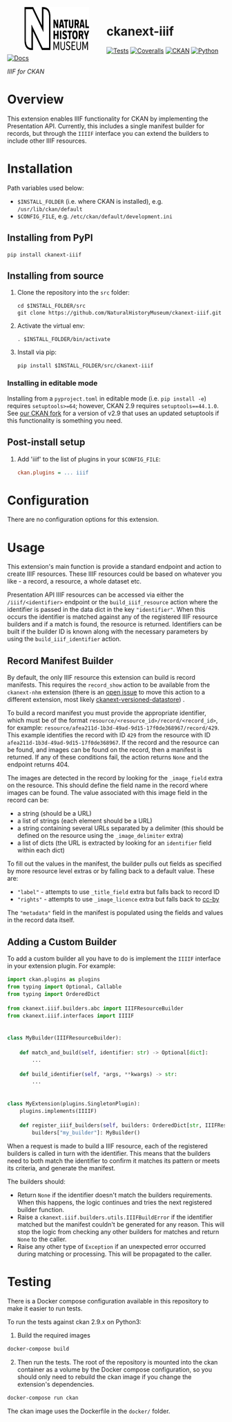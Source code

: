 <!--header-start-->
<img src=".github/nhm-logo.svg" align="left" width="150px" height="100px" hspace="40"/>

# ckanext-iiif

[![Tests](https://img.shields.io/github/workflow/status/NaturalHistoryMuseum/ckanext-iiif/Tests?style=flat-square)](https://github.com/NaturalHistoryMuseum/ckanext-iiif/actions/workflows/main.yml)
[![Coveralls](https://img.shields.io/coveralls/github/NaturalHistoryMuseum/ckanext-iiif/main?style=flat-square)](https://coveralls.io/github/NaturalHistoryMuseum/ckanext-iiif)
[![CKAN](https://img.shields.io/badge/ckan-2.9.7-orange.svg?style=flat-square)](https://github.com/ckan/ckan)
[![Python](https://img.shields.io/badge/python-3.6%20%7C%203.7%20%7C%203.8-blue.svg?style=flat-square)](https://www.python.org/)
[![Docs](https://img.shields.io/readthedocs/ckanext-iiif?style=flat-square)](https://ckanext-iiif.readthedocs.io)

_IIIF for CKAN_

<!--header-end-->

# Overview

<!--overview-start-->
This extension enables IIIF functionality for CKAN by implementing the Presentation API.
Currently, this includes a single manifest builder for records, but through the `IIIIF`
interface you can extend the builders to include other IIIF resources.

<!--overview-end-->

# Installation

<!--installation-start-->
Path variables used below:
- `$INSTALL_FOLDER` (i.e. where CKAN is installed), e.g. `/usr/lib/ckan/default`
- `$CONFIG_FILE`, e.g. `/etc/ckan/default/development.ini`

## Installing from PyPI

```shell
pip install ckanext-iiif
```

## Installing from source

1. Clone the repository into the `src` folder:
   ```shell
   cd $INSTALL_FOLDER/src
   git clone https://github.com/NaturalHistoryMuseum/ckanext-iiif.git
   ```

2. Activate the virtual env:
   ```shell
   . $INSTALL_FOLDER/bin/activate
   ```

3. Install via pip:
   ```shell
   pip install $INSTALL_FOLDER/src/ckanext-iiif
   ```

### Installing in editable mode

Installing from a `pyproject.toml` in editable mode (i.e. `pip install -e`) requires `setuptools>=64`; however, CKAN 2.9 requires `setuptools==44.1.0`. See [our CKAN fork](https://github.com/NaturalHistoryMuseum/ckan) for a version of v2.9 that uses an updated setuptools if this functionality is something you need.

## Post-install setup

1. Add 'iiif' to the list of plugins in your `$CONFIG_FILE`:
   ```ini
   ckan.plugins = ... iiif
   ```

<!--installation-end-->

# Configuration

<!--configuration-start-->
There are no configuration options for this extension.

<!--configuration-end-->

# Usage

<!--usage-start-->
This extension's main function is provide a standard endpoint and action to create IIIF
resources.
These IIIF resources could be based on whatever you like - a record, a resource, a whole
dataset etc.

Presentation API IIIF resources can be accessed via either the `/iiif/<identifier>`
endpoint or the `build_iiif_resource` action where the identifier is passed in the data
dict in the key `"identifier"`.
When this occurs the identifier is matched against any of the registered IIIF resource
builders and if a match is found, the resource is returned.
Identifiers can be built if the builder ID is known along with the necessary parameters
by using the `build_iiif_identifier` action.

## Record Manifest Builder

By default, the only IIIF resource this extension can build is record manifests.
This requires the `record_show` action to be available from the `ckanext-nhm` extension
(there is
an [open issue](https://github.com/NaturalHistoryMuseum/ckanext-nhm/issues/602) to move
this action to a different extension, most likely
[ckanext-versioned-datastore](https://github.com/NaturalHistoryMuseum/ckanext-versioned-datastore))
.

To build a record manifest you must provide the appropriate identifier, which must be of
the format `resource/<resource_id>/record/<record_id>`, for example:
`resource/afea211d-1b3d-49ad-9d15-17f0de368967/record/429`.
This example identifies the record with ID `429` from the resource with ID
`afea211d-1b3d-49ad-9d15-17f0de368967`.
If the record and the resource can be found, and images can be found on the record, then
a manifest is returned.
If any of these conditions fail, the action returns `None` and the endpoint returns 404.

The images are detected in the record by looking for the `_image_field` extra on the
resource.
This should define the field name in the record where images can be found.
The value associated with this image field in the record can be:

- a string (should be a URL)
- a list of strings (each element should be a URL)
- a string containing several URLs separated by a delimiter (this should be defined on
  the resource using the `_image_delimiter` extra)
- a list of dicts (the URL is extracted by looking for an `identifier` field within
  each dict)

To fill out the values in the manifest, the builder pulls out fields as specified by
more resource level extras or by falling back to a default value.
These are:

- `"label"` - attempts to use `_title_field` extra but falls back to record ID
- `"rights"` - attempts to use `_image_licence` extra but falls back
  to [cc-by](https://creativecommons.org/licenses/by/4.0/)

The `"metadata"` field in the manifest is populated using the fields and values in the
record data itself.

## Adding a Custom Builder

To add a custom builder all you have to do is implement the `IIIIF` interface in your
extension plugin.
For example:

```python
import ckan.plugins as plugins
from typing import Optional, Callable
from typing import OrderedDict

from ckanext.iiif.builders.abc import IIIFResourceBuilder
from ckanext.iiif.interfaces import IIIIF


class MyBuilder(IIIFResourceBuilder):

    def match_and_build(self, identifier: str) -> Optional[dict]:
        ...

    def build_identifier(self, *args, **kwargs) -> str:
        ...


class MyExtension(plugins.SingletonPlugin):
    plugins.implements(IIIIF)

    def register_iiif_builders(self, builders: OrderedDict[str, IIIFResourceBuilder]):
        builders["my_builder"]: MyBuilder()
```

When a request is made to build a IIIF resource, each of the registered builders is
called in turn with the identifier.
This means that the builders need to both match the identifier to confirm it matches its
pattern or meets its criteria, and generate the manifest.

The builders should:

- Return `None` if the identifier doesn't match the builders requirements. When this
  happens, the logic continues and tries the next registered builder function.
- Raise a `ckanext.iiif.builders.utils.IIIFBuildError` if the identifier matched but the
  manifest couldn't be generated for any reason. This will stop the logic from checking
  any other builders for matches and return `None` to the caller.
- Raise any other type of `Exception` if an unexpected error occurred during matching or
  processing. This will be propagated to the caller.

<!--usage-end-->

# Testing

<!--testing-start-->
There is a Docker compose configuration available in this repository to make it easier
to run tests.

To run the tests against ckan 2.9.x on Python3:

1. Build the required images

```bash
docker-compose build
```

2. Then run the tests.
   The root of the repository is mounted into the ckan container as a volume by the
   Docker compose
   configuration, so you should only need to rebuild the ckan image if you change the
   extension's
   dependencies.

```bash
docker-compose run ckan
```

The ckan image uses the Dockerfile in the `docker/` folder.

<!--testing-end-->
